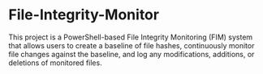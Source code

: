 # File-Integrity-Monitor
This project is a PowerShell-based File Integrity Monitoring (FIM) system that allows users to create a baseline of file hashes, continuously monitor file changes against the baseline, and log any modifications, additions, or deletions of monitored files.
